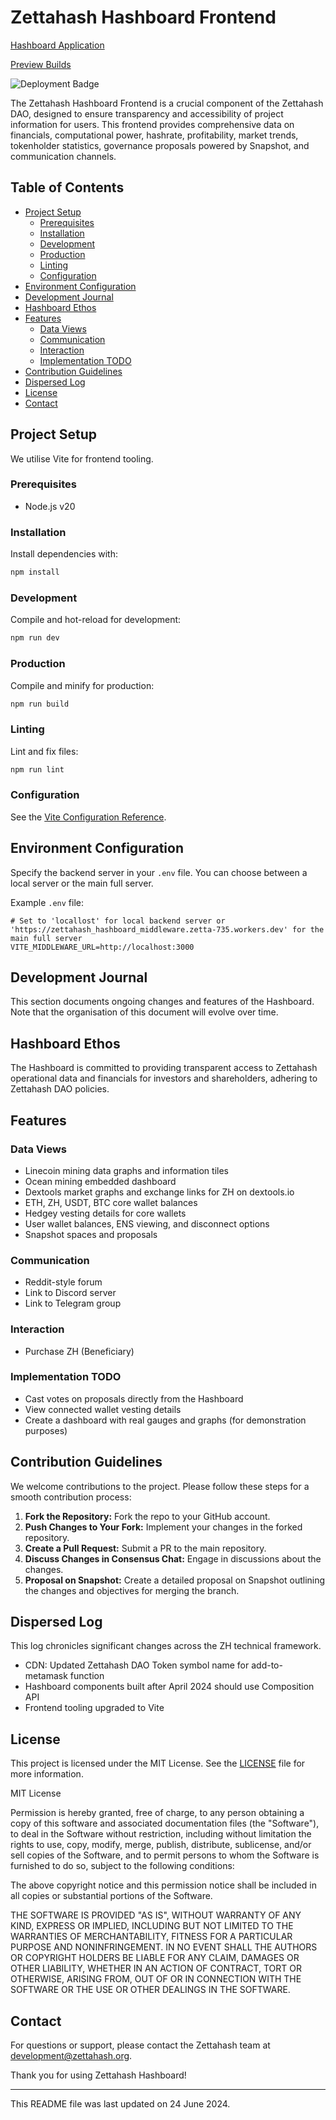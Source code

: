 # Zettahash Hashboard Frontend

[Hashboard Application](https://hashboard.zettahash.org/)

[Preview Builds](https://hashboard-preview.zettahash.org/)


![Deployment Badge](https://img.shields.io/badge/Current_Deployment_Environment-Cloudflare-orange)

The Zettahash Hashboard Frontend is a crucial component of the Zettahash DAO, designed to ensure transparency and accessibility of project information for users. This frontend provides comprehensive data on financials, computational power, hashrate, profitability, market trends, tokenholder statistics, governance proposals powered by Snapshot, and communication channels.

## Table of Contents

- [Project Setup](#project-setup)
  - [Prerequisites](#prerequisites)
  - [Installation](#installation)
  - [Development](#development)
  - [Production](#production)
  - [Linting](#linting)
  - [Configuration](#configuration)
- [Environment Configuration](#environment-configuration)
- [Development Journal](#development-journal)
- [Hashboard Ethos](#hashboard-ethos)
- [Features](#features)
  - [Data Views](#data-views)
  - [Communication](#communication)
  - [Interaction](#interaction)
  - [Implementation TODO](#implementation-todo)
- [Contribution Guidelines](#contribution-guidelines)
- [Dispersed Log](#dispersed-log)
- [License](#license)
- [Contact](#contact)

## Project Setup

We utilise Vite for frontend tooling.

### Prerequisites

- Node.js v20

### Installation

Install dependencies with:

```sh
npm install
```

### Development

Compile and hot-reload for development:

```sh
npm run dev
```

### Production

Compile and minify for production:

```sh
npm run build
```

### Linting

Lint and fix files:

```sh
npm run lint
```

### Configuration

See the [Vite Configuration Reference](https://vitejs.dev/config/).

## Environment Configuration

Specify the backend server in your `.env` file. You can choose between a local server or the main full server.

Example `.env` file:

```dotenv
# Set to 'locallost' for local backend server or 'https://zettahash_hashboard_middleware.zetta-735.workers.dev' for the main full server
VITE_MIDDLEWARE_URL=http://localhost:3000
```

## Development Journal

This section documents ongoing changes and features of the Hashboard. Note that the organisation of this document will evolve over time.

## Hashboard Ethos

The Hashboard is committed to providing transparent access to Zettahash operational data and financials for investors and shareholders, adhering to Zettahash DAO policies.

## Features

### Data Views

- Linecoin mining data graphs and information tiles
- Ocean mining embedded dashboard
- Dextools market graphs and exchange links for ZH on dextools.io
- ETH, ZH, USDT, BTC core wallet balances
- Hedgey vesting details for core wallets
- User wallet balances, ENS viewing, and disconnect options
- Snapshot spaces and proposals

### Communication

- Reddit-style forum
- Link to Discord server
- Link to Telegram group

### Interaction

- Purchase ZH (Beneficiary)

### Implementation TODO

- Cast votes on proposals directly from the Hashboard
- View connected wallet vesting details
- Create a dashboard with real gauges and graphs (for demonstration purposes)

## Contribution Guidelines

We welcome contributions to the project. Please follow these steps for a smooth contribution process:

1. **Fork the Repository:** Fork the repo to your GitHub account.
2. **Push Changes to Your Fork:** Implement your changes in the forked repository.
3. **Create a Pull Request:** Submit a PR to the main repository.
4. **Discuss Changes in Consensus Chat:** Engage in discussions about the changes.
5. **Proposal on Snapshot:** Create a detailed proposal on Snapshot outlining the changes and objectives for merging the branch.

## Dispersed Log

This log chronicles significant changes across the ZH technical framework.

- CDN: Updated Zettahash DAO Token symbol name for add-to-metamask function
- Hashboard components built after April 2024 should use Composition API
- Frontend tooling upgraded to Vite

## License

This project is licensed under the MIT License. See the [LICENSE](LICENSE) file for more information.

MIT License

Permission is hereby granted, free of charge, to any person obtaining a copy of this software and associated documentation files (the "Software"), to deal in the Software without restriction, including without limitation the rights to use, copy, modify, merge, publish, distribute, sublicense, and/or sell copies of the Software, and to permit persons to whom the Software is furnished to do so, subject to the following conditions:

The above copyright notice and this permission notice shall be included in all copies or substantial portions of the Software.

THE SOFTWARE IS PROVIDED "AS IS", WITHOUT WARRANTY OF ANY KIND, EXPRESS OR IMPLIED, INCLUDING BUT NOT LIMITED TO THE WARRANTIES OF MERCHANTABILITY, FITNESS FOR A PARTICULAR PURPOSE AND NONINFRINGEMENT. IN NO EVENT SHALL THE AUTHORS OR COPYRIGHT HOLDERS BE LIABLE FOR ANY CLAIM, DAMAGES OR OTHER LIABILITY, WHETHER IN AN ACTION OF CONTRACT, TORT OR OTHERWISE, ARISING FROM, OUT OF OR IN CONNECTION WITH THE SOFTWARE OR THE USE OR OTHER DEALINGS IN THE SOFTWARE.

## Contact

For questions or support, please contact the Zettahash team at [development@zettahash.org](mailto:development@zettahash.org).

Thank you for using Zettahash Hashboard!

---

This README file was last updated on 24 June 2024.
  